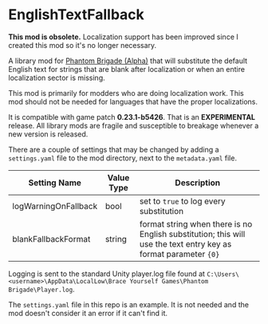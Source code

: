 # EnglishTextFallback

**This mod is obsolete.** Localization support has been improved since I created this mod so it's no longer necessary.

A library mod for [Phantom Brigade (Alpha)](https://braceyourselfgames.com/phantom-brigade/) that will substitute the default English text for strings that are blank after localization or when an entire localization sector is missing.

This mod is primarily for modders who are doing localization work. This mod should not be needed for languages that have the proper localizations.

It is compatible with game patch **0.23.1-b5426**. That is an **EXPERIMENTAL** release. All library mods are fragile and susceptible to breakage whenever a new version is released.

There are a couple of settings that may be changed by adding a `settings.yaml` file to the mod directory, next to the `metadata.yaml` file.

| Setting Name | Value Type | Description |
| ------------ | ---------- | ----------- |
| logWarningOnFallback | bool | set to `true` to log every substitution |
| blankFallbackFormat | string | format string when there is no English substitution; this will use the text entry key as format parameter `{0}` |

Logging is sent to the standard Unity player.log file found at `C:\Users\<username>\AppData\LocalLow\Brace Yourself Games\Phantom Brigade\Player.log`.

The `settings.yaml` file in this repo is an example. It is not needed and the mod doesn't consider it an error if it can't find it.
